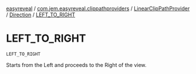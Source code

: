 [easyreveal](../../../index.md) / [com.jem.easyreveal.clippathproviders](../../index.md) / [LinearClipPathProvider](../index.md) / [Direction](index.md) / [LEFT_TO_RIGHT](./-l-e-f-t_-t-o_-r-i-g-h-t.md)

# LEFT_TO_RIGHT

`LEFT_TO_RIGHT`

Starts from the Left and proceeds to the Right of the view.

